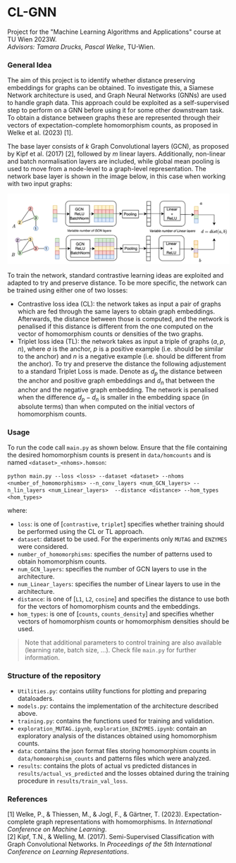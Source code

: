 # CL-GNN
Project for the "Machine Learning Algorithms and Applications" course at TU Wien 2023W.\
*Advisors: Tamara Drucks, Pascal Welke*, TU-Wien.

### General Idea
The aim of this project is to identify whether distance preserving embeddings for graphs can be obtained. To investigate this, a Siamese Network architecture is used, and Graph Neural Networks (GNNs) are used to handle graph data. This approach could be exploited as a self-supervised step to perform on a GNN before using it for some other downstream task.\
To obtain a distance between graphs these are represented through their vectors of expectation-complete homomorphism counts, as proposed in Welke et al. (2023) [1].

The base layer consists of $k$ Graph Convolutional layers (GCN), as proposed by Kipf et al. (2017) [2], followed by $m$ linear layers. Additionally, non-linear and batch normalisation layers are included, while global mean pooling is used to move from a node-level to a graph-level representation. The network base layer is shown in the image below, in this case when working with two input graphs:

![alt text](https://github.com/SDavenia/CL-GNN/blob/main/images/architecture.png)


To train the network, standard contrastive learning ideas are exploited and adapted to try and preserve distance. To be more specific, the network can be trained using either one of two losses:
- Contrastive loss idea (CL): the network takes as input a pair of graphs which are fed through the same layers to obtain graph embeddings. Afterwards, the distance between those is computed, and the network is penalised if this distance is different from the one computed on the vector of homomorphism counts or densities of the two graphs.
- Triplet loss idea (TL): the network takes as input a triple of graphs $(a, p, n)$, where $a$ is the anchor, $p$ is a positive example (i.e. should be similar to the anchor) and $n$ is a negative example (i.e. should be different from the anchor). To try and preserve the distance the following adjustement to a standard Triplet Loss is made. Denote as $d_p$ the distance between the anchor and positive graph embeddings and $d_n$ that between the anchor and the negative graph embedding. The network is penalised when the difference $d_p - d_n$ is smaller in the embedding space (in absolute terms) than when computed on the initial vectors of homomorphism counts.

### Usage
To run the code call `main.py` as shown below. Ensure that the file containing the desired homomorphism counts is present in `data/homcounts` and is named `<dataset>_<nhoms>.homson`:
```
python main.py --loss <loss> --dataset <dataset> --nhoms <number_of_homomorphisms> --n_conv_layers <num_GCN_layers> --n_lin_layers <num_Linear_layers>  --distance <distance> --hom_types <hom_types>
```

where:
- `loss`: is one of \[`contrastive`, `triplet`\] specifies whether training should be performed using the CL or TL approach.
- `dataset`: dataset to be used. For the experiments only `MUTAG` and `ENZYMES` were considered.
- `number_of_homomorphisms`: specifies the number of patterns used to obtain homomorphism counts.
- `num_GCN_layers`: specifies the number of GCN layers to use in the architecture.
- `num_Linear_layers`: specifies the number of Linear layers to use in the architecture.
- `distance`: is one of \[`L1`, `L2`, `cosine`\] and specifies the distance to use both for the vectors of homomorphism counts and the embeddings.
- `hom_types`: is one of \[`counts`, `counts_density`\] and specifies whether vectors of homomorphism counts or homomorphism densities should be used.

> Note that additional parameters to control training are also available (learning rate, batch size, ...). Check file `main.py` for further information.

### Structure of the repository
- `Utilities.py`: contains utility functions for plotting and preparing dataloaders.
- `models.py`: contains the implementation of the architecture described above.
- `training.py`: contains the functions used for training and validation.
- `exploration_MUTAG.ipynb`, `exploration_ENZYMES.ipynb`: contain an exploratory analysis of the distances obtained using homomorphism counts.
- `data`: contains the json format files storing homomorphism counts in `data/homomorphism_counts` and patterns files which were analyzed.
- `results`: contains the plots of actual vs predicted distances in `results/actual_vs_predicted` and the losses obtained during the training procedure in `results/train_val_loss`.


### References
[1] Welke, P., \& Thiessen, M., \& Jogl, F., \& Gärtner, T. (2023). Expectation-complete graph representations with homomorphisms. In *International Conference on Machine Learning*.\
[2] Kipf, T.N., \& Welling, M. (2017). Semi-Supervised Classification with Graph Convolutional Networks. In *Proceedings of the 5th International Conference on Learning Representations*.
